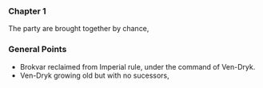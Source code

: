 ### Chapter 1
The party are brought together by chance, 



### General Points
- Brokvar reclaimed from Imperial rule, under the command of Ven-Dryk.
- Ven-Dryk growing old but with no sucessors, 

